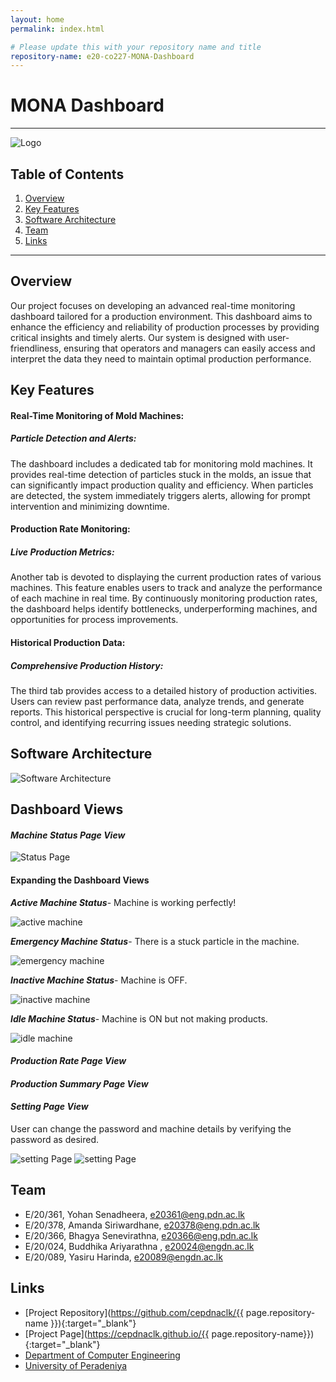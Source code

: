 ```yaml
---
layout: home
permalink: index.html

# Please update this with your repository name and title
repository-name: e20-co227-MONA-Dashboard
---
```


[comment]: # "This is the standard layout for the project, but you can clean this and use your own template"

# **MONA Dashboard**

---

<!--
This is a sample image, to show how to add images to your page. To learn more options, please refer [this](https://projects.ce.pdn.ac.lk/docs/faq/how-to-add-an-image/)
 -->

![Logo](./images/logo.png)

## Table of Contents

1. [Overview](#Overview)
2. [Key Features](#Key-Features)
3. [Software Architecture](#Software-Architecture)
4. [Team](#Team)
5. [Links](#links)


---


## **Overview**

Our project focuses on developing an advanced real-time monitoring dashboard tailored for a production environment. This dashboard aims to enhance the efficiency and reliability of production processes by providing critical insights and timely alerts. Our system is designed with user-friendliness, ensuring that operators and managers can easily access and interpret the data they need to maintain optimal production performance.

## **Key Features**

#### Real-Time Monitoring of Mold Machines:
##### ***Particle Detection and Alerts:***
The dashboard includes a dedicated tab for monitoring mold machines. It provides real-time detection of particles stuck in the molds, an issue that can significantly impact production quality and efficiency. When particles are detected, the system immediately triggers alerts, allowing for prompt intervention and minimizing downtime.

#### Production Rate Monitoring:
##### ***Live Production Metrics:***
Another tab is devoted to displaying the current production rates of various machines. This feature enables users to track and analyze the performance of each machine in real time. By continuously monitoring production rates, the dashboard helps identify bottlenecks, underperforming machines, and opportunities for process improvements.

#### Historical Production Data:
##### ***Comprehensive Production History:***
The third tab provides access to a detailed history of production activities. Users can review past performance data, analyze trends, and generate reports. This historical perspective is crucial for long-term planning, quality control, and identifying recurring issues needing strategic solutions.

## **Software Architecture**

![Software Architecture](./images/softwareArch.png)

## **Dashboard Views**

#### ***Machine Status Page View***
![Status Page](./images/status/statuspage.jpg)

#### **Expanding the Dashboard Views**

***Active Machine Status***-
Machine is working perfectly!

![active machine](./images/status/greenMachine.jpg)

***Emergency Machine Status***-
There is a stuck particle in the machine.

![emergency machine](./images/status/redmachine.jpg)

***Inactive Machine Status***-
Machine is OFF.

![inactive machine](./images/status/ashMachine.jpg)

***Idle Machine Status***-
Machine is ON but not making products.

![idle machine](./images/status/bluemachine.jpg)




#### ***Production Rate Page View***

#### ***Production Summary Page View***

#### ***Setting Page View***

User can change the password and machine details by verifying the password as desired.

![setting Page](./images/setting/machine.png)
![setting Page](./images/setting/password.png)




## **Team**

- E/20/361, Yohan Senadheera, [e20361@eng.pdn.ac.lk](mailto:e20361@eng.pdn.ac.lk)
- E/20/378, Amanda Siriwardhane, [e20378@eng.pdn.ac.lk](mailto:e20378@eng.pdn.ac.lk)
- E/20/366, Bhagya Senevirathna, [e20366@eng.pdn.ac.lk](mailto:e20366@eng.pdn.ac.lk)
- E/20/024, Buddhika Ariyarathna , [e20024@engdn.ac.lk](mailto:e20024@eng.pdn.ac.lk)
- E/20/089, Yasiru Harinda, [e20089@engdn.ac.lk](mailto:e20089@eng.pdn.ac.lk)

## **Links**
- [Project Repository](https://github.com/cepdnaclk/{{ page.repository-name }}){:target="\_blank"}
- [Project Page](https://cepdnaclk.github.io/{{ page.repository-name}}){:target="\_blank"}
- [Department of Computer Engineering](http://www.ce.pdn.ac.lk/)
- [University of Peradeniya](https://eng.pdn.ac.lk/)





[//]: # "Please refer this to learn more about Markdown syntax"
[//]: # "https://github.com/adam-p/markdown-here/wiki/Markdown-Cheatsheet"
